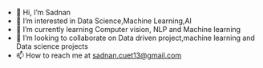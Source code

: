 - 👋 Hi, I’m Sadnan
- 👀 I’m interested in Data Science,Machine Learning,AI
- 🌱 I’m currently learning Computer vision, NLP and Machine learning
- 💞️ I’m looking to collaborate on Data driven project,machine learning and Data science projects
- 📫 How to reach me at sadnan.cuet13@gmail.com

<!---
sadnanMohosin/sadnanMohosin is a ✨ special ✨ repository because its `README.md` (this file) appears on your GitHub profile.
You can click the Preview link to take a look at your changes.
--->
